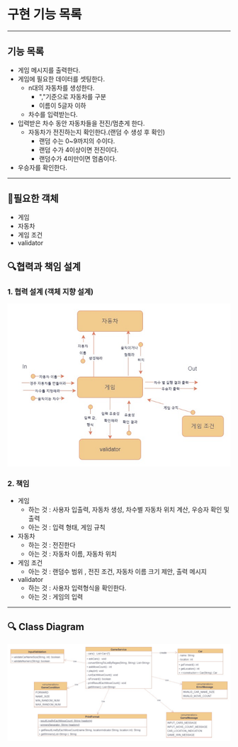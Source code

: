 # 구현 기능 목록
***
## 기능 목록
- 게임 메시지를 출력한다.
- 게임에 필요한 데이터를 셋팅한다.
  - n대의 자동차를 생성한다.
      - ","기준으로 자동차를 구분
      - 이름이 5글자 이하
  - 차수를 입력받는다.
- 입력받은 차수 동안 자동차들을 전진/멈춘게 한다.
    - 자동차가 전진하는지 확인한다.(랜덤 수 생성 후 확인)
        - 랜덤 수는 0~9까지의 수이다.
        - 랜덤 수가 4이상이면 전진이다.
        - 랜덤수가 4미만이면 멈춤이다.
- 우승자를 확인한다.
***
## 🚀필요한 객체
- 게임
- 자동차
- 게임 조건
- validator
## 🔍협력과 책임 설계
### 1. 협력 설계 (객체 지향 설계)
![precose_2_diagram.jpg](precose_2_diagram.jpg)<br>
### 2. 책임
- 게임
  - 하는 것 : 사용자 입출력, 자동차 생성, 차수별 자동차 위치 계산, 우승자 확인 및 출력
  - 아는 것 : 입력 형태, 게임 규칙
- 자동차
  - 하는 것 : 전진한다
  - 아는 것 : 자동차 이름, 자동차 위치
- 게임 조건
  - 아는 것 : 랜덤수 범위 , 전진 조건, 자동차 이름 크기 제안, 출력 메시지
- validator
  - 하는 것 : 사용자 입력형식을 확인한다.
  - 아는 것 : 게임의 입력

***
## 🔍 Class Diagram
![classDiagram.jpg](classDiagram.jpg)<br>
